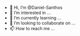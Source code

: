 - 👋 Hi, I’m @Daniel-Santhos
- 👀 I’m interested in ...
- 🌱 I’m currently learning ...
- 💞️ I’m looking to collaborate on ...
- 📫 How to reach me ...

<!---
Daniel-Santhos/Daniel-Santhos is a ✨ special ✨ repository because its `README.md` (this file) appears on your GitHub profile.
You can click the Preview link to take a look at your changes.
--->
